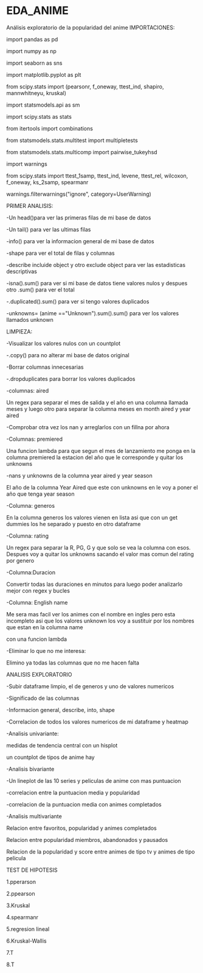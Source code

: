 # EDA_ANIME
Análisis exploratorio de la popularidad del anime
IMPORTACIONES:

import pandas as pd

import numpy as np

import seaborn as sns

import matplotlib.pyplot as plt

from scipy.stats import (pearsonr, f_oneway, ttest_ind, shapiro, mannwhitneyu, kruskal)

import statsmodels.api as sm

import scipy.stats as stats

from itertools import combinations

from statsmodels.stats.multitest import multipletests

from statsmodels.stats.multicomp import pairwise_tukeyhsd

import warnings

from scipy.stats import ttest_1samp, ttest_ind, levene, ttest_rel, wilcoxon, f_oneway, ks_2samp, spearmanr

warnings.filterwarnings("ignore", category=UserWarning)

PRIMER ANALISIS:

-Un head()para ver las primeras filas de mi base de datos

-Un tail() para ver las ultimas filas 

-info() para ver la informacion general de mi base de datos

-shape para ver el total de filas y columnas

-describe incluide object y otro exclude object para ver las estadisticas descriptivas

-isna().sum() para ver si mi base de datos tiene valores nulos y despues otro .sum() para ver el total

-.duplicated().sum() para ver si tengo valores duplicados

-unknowns= (anime =="Unknown").sum().sum() para ver los valores llamados unknown


LIMPIEZA:

-Visualizar los valores nulos con un countplot

-.copy() para no alterar mi base de datos original

-Borrar columnas innecesarias

-.dropduplicates para borrar los valores duplicados

-columnas: aired 

Un regex para separar el mes de salida y el año en una columna llamada meses y luego otro para separar la columna meses en month aired y year aired

-Comprobar otra vez los nan y arreglarlos con un fillna por ahora

-Columnas: premiered

Una funcion lambda para que segun el mes de lanzamiento me ponga en la columna premiered la estacion del año que le corresponde y quitar los unknowns

-nans y unknowns de la columna year aired y year season 

El año de la columna Year Aired que este con unknowns en le voy a poner el año que tenga year season

-Columna: generos

En la columna generos los valores vienen en lista asi que con un get dummies los he separado y puesto en otro dataframe

-Columna: rating

Un regex para separar la R, PG, G y que solo se vea la columna con esos. Despues voy a quitar los unknowns sacando el valor mas comun del rating por genero

-Columna:Duracion 

Convertir todas las duraciones en minutos para luego poder analizarlo mejor con regex y bucles

-Columna: English name

Me sera mas facil ver los animes con el nombre en ingles pero esta incompleto asi que los valores unknown los voy a sustituir por los nombres que estan en la columna name

con una funcion lambda

-Eliminar lo que no me interesa:

Elimino ya todas las columnas que no me hacen falta


ANALISIS EXPLORATORIO

-Subir dataframe limpio, el de generos y uno de valores numericos

-Significado de las columnas

-Informacion general, describe, into, shape 

-Correlacion de todos los valores numericos de mi dataframe y heatmap

-Analisis univariante:

medidas de tendencia central con un hisplot

un countplot de tipos de anime hay 

-Analisis bivariante

-Un lineplot de las 10 series y peliculas de anime con mas puntuacion

-correlacion entre la puntuacion media y popularidad

-correlacion de la puntuacion media con animes completados

-Analisis multivariante

Relacion entre favoritos, popularidad y animes completados

Relacion entre popularidad miembros, abandonados y pausados

Relacion de la popularidad y score entre animes de tipo tv y animes de tipo pelicula


TEST DE HIPOTESIS

1.pperarson 

2.ppearson

3.Kruskal

4.spearmanr

5.regresion lineal

6.Kruskal-Wallis

7.T

8.T
